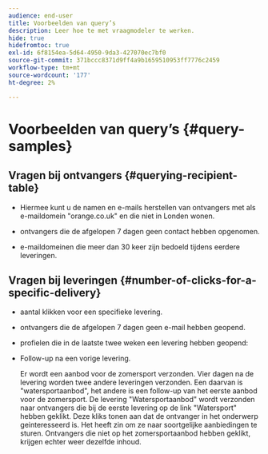 ```yaml
---
audience: end-user
title: Voorbeelden van query’s
description: Leer hoe te met vraagmodeler te werken.
hide: true
hidefromtoc: true
exl-id: 6f8154ea-5d64-4950-9da3-427070ec7bf0
source-git-commit: 371bccc8371d9ff4a9b1659510953ff7776c2459
workflow-type: tm+mt
source-wordcount: '177'
ht-degree: 2%

---
```


# Voorbeelden van query’s {#query-samples}

## Vragen bij ontvangers {#querying-recipient-table}

* Hiermee kunt u de namen en e-mails herstellen van ontvangers met als e-maildomein &quot;orange.co.uk&quot; en die niet in Londen wonen.

* ontvangers die de afgelopen 7 dagen geen contact hebben opgenomen.

* e-maildomeinen die meer dan 30 keer zijn bedoeld tijdens eerdere leveringen.

## Vragen bij leveringen {#number-of-clicks-for-a-specific-delivery}

* aantal klikken voor een specifieke levering.

* ontvangers die de afgelopen 7 dagen geen e-mail hebben geopend.

* profielen die in de laatste twee weken een levering hebben geopend:

* Follow-up na een vorige levering.

  Er wordt een aanbod voor de zomersport verzonden. Vier dagen na de levering worden twee andere leveringen verzonden. Een daarvan is &quot;watersportaanbod&quot;, het andere is een follow-up van het eerste aanbod voor de zomersport. De levering &quot;Watersportaanbod&quot; wordt verzonden naar ontvangers die bij de eerste levering op de link &quot;Watersport&quot; hebben geklikt. Deze kliks tonen aan dat de ontvanger in het onderwerp geinteresseerd is. Het heeft zin om ze naar soortgelijke aanbiedingen te sturen. Ontvangers die niet op het zomersportaanbod hebben geklikt, krijgen echter weer dezelfde inhoud.
